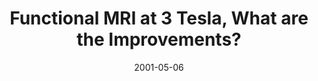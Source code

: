 ---
title: "Functional MRI at 3 Tesla, What are the Improvements?"
project_id: 
date: 2001-05-06
conference_id: ""
presenters:
   - peter_bandettini
summary: "<p>3T scanner inauguration meeting, San Giovanni Rotundo, Italy</p>"
file: /assets/presentations/T144.ppt
filename: T144.ppt
layout: presentation
---